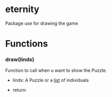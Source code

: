 # eternity

Package use for drawing the game




# Functions


### draw(linds)

Function to call when u want to show the Puzzle.

- linds: A Puzzle or a [list](https://docs.python.org/2/tutorial/datastructures.html#more-on-lists) of individuals

- return:

